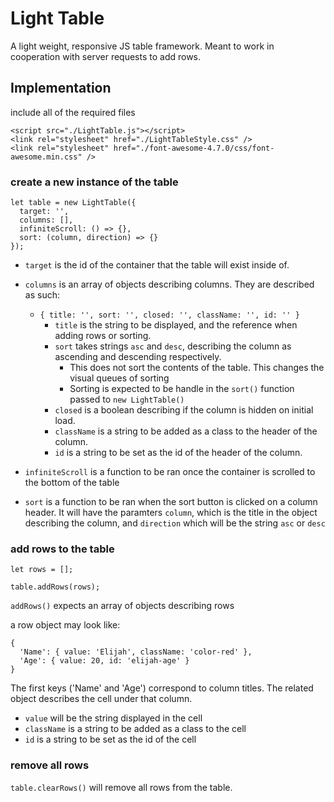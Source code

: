 # Light Table
A light weight, responsive JS table framework. Meant to work in cooperation with server requests to add rows.

## Implementation
include all of the required files
```
<script src="./LightTable.js"></script>
<link rel="stylesheet" href="./LightTableStyle.css" />
<link rel="stylesheet" href="./font-awesome-4.7.0/css/font-awesome.min.css" />
```

### create a new instance of the table
```
let table = new LightTable({
  target: '',
  columns: [],
  infiniteScroll: () => {},
  sort: (column, direction) => {}
});
```

- `target` is the id of the container that the table will exist inside of.

- `columns` is an array of objects describing columns. They are described as such:
  * `{ title: '', sort: '', closed: '', className: '', id: '' }`
    - `title` is the string to be displayed, and the reference when adding rows or sorting.
    - `sort` takes strings `asc` and `desc`, describing the column as ascending and descending respectively.
      * This does not sort the contents of the table. This changes the visual queues of sorting
      * Sorting is expected to be handle in the `sort()` function passed to `new LightTable()`
    - `closed` is a boolean describing if the column is hidden on initial load.
    - `className` is a string to be added as a class to the header of the column.
    - `id` is a string to be set as the id of the header of the column.

- `infiniteScroll` is a function to be ran once the container is scrolled to the bottom of the table

- `sort` is a function to be ran when the sort button is clicked on a column header. It will have the paramters `column`, which is the title in the object describing the column, and `direction` which will be the string `asc` or `desc`

### add rows to the table
```
let rows = [];

table.addRows(rows);
```

`addRows()` expects an array of objects describing rows

a row object may look like:
```
{
  'Name': { value: 'Elijah', className: 'color-red' },
  'Age': { value: 20, id: 'elijah-age' }
}
```
The first keys ('Name' and 'Age') correspond to column titles. The related object describes the cell under that column.

- `value` will be the string displayed in the cell
- `className` is a string to be added as a class to the cell
- `id` is a string to be set as the id of the cell


### remove all rows
`table.clearRows()` will remove all rows from the table.
